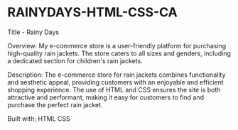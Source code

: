 # RAINYDAYS-HTML-CSS-CA

Title - Rainy Days 

Overview:
My e-commerce store is a user-friendly platform for purchasing high-quality rain jackets. The store caters to all sizes and genders, including a dedicated section for children's rain jackets.

Description:
The e-commerce store for rain jackets combines functionality and aesthetic appeal, providing customers with an enjoyable and efficient shopping experience. The use of HTML and CSS ensures the site is both attractive and performant, making it easy for customers to find and purchase the perfect rain jacket.

Built with;
HTML
CSS
